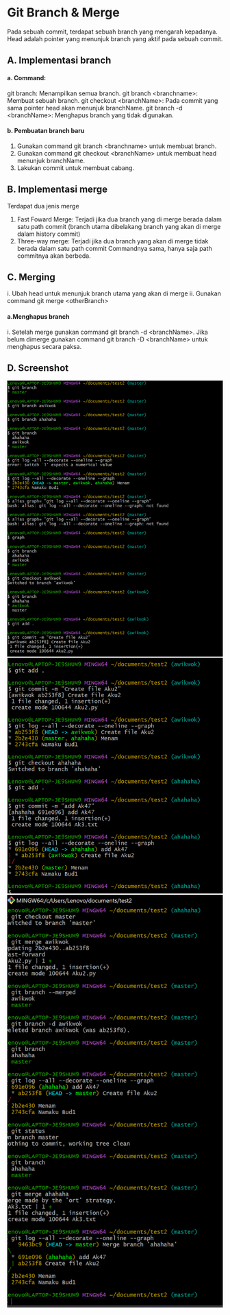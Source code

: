 # Git Branch & Merge  

Pada sebuah commit, terdapat sebuah branch yang mengarah kepadanya.
Head adalah pointer yang menunjuk branch yang aktif pada sebuah commit.

## A. Implementasi branch
#### a. Command: 
git branch: Menampilkan semua branch.
git branch \<branchname\>: Membuat sebuah branch.
git checkout \<branchName\>: Pada commit yang sama pointer head akan menunjuk branchName.
git branch -d \<branchName\>: Menghapus branch yang tidak digunakan.
#### b. Pembuatan branch baru
1. Gunakan command git branch \<branchname\> untuk membuat branch.
2. Gunakan command git checkout \<branchName\> untuk membuat head menunjuk branchName.
3. Lakukan commit untuk membuat cabang.

## B. Implementasi merge
Terdapat dua jenis merge
1. Fast Foward Merge: Terjadi jika dua branch yang di merge berada dalam satu path commit (branch utama dibelakang branch yang akan di merge dalam history commit)  
2. Three-way merge: Terjadi jika dua branch yang akan di merge tidak berada dalam satu path commit 
Commandnya sama, hanya saja path commitnya akan berbeda.

## C. Merging
i. Ubah head untuk menunjuk branch utama yang akan di merge
ii. Gunakan command git merge \<otherBranch\>
#### a.Menghapus branch
i. Setelah merge gunakan command git branch -d \<branchName\>. Jika belum dimerge gunakan command git branch -D \<branchName\> untuk menghapus secara paksa.

## D. Screenshot
![Error image 5](test_5.png "Test 5")
![Error image 6](test_6.png "Test 6")
![Error image 7](test_7.png "Test 7")